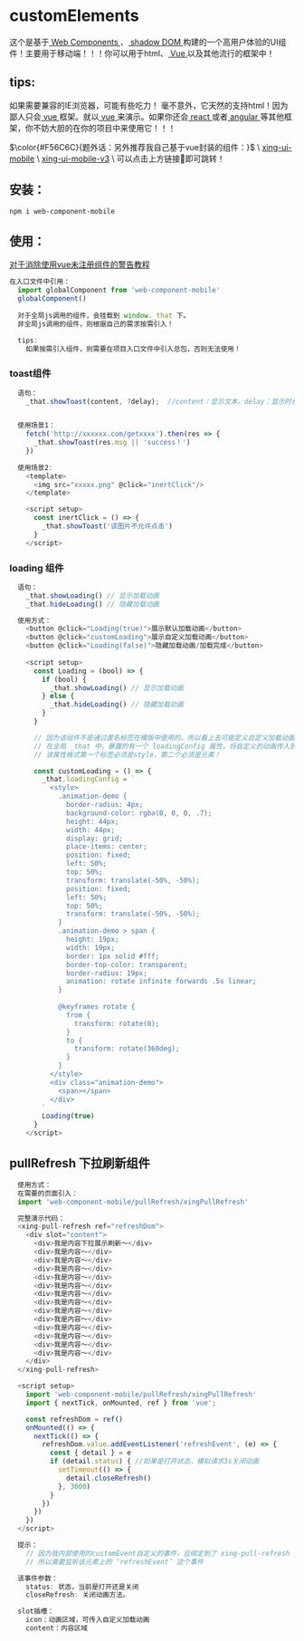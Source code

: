 # customElements
这个是基于[ Web Components ](https://developer.mozilla.org/zh-CN/docs/Web/Web_Components)、[ shadow DOM ](https://developer.mozilla.org/zh-CN/docs/Web/Web_Components/Using_shadow_DOM)构建的一个高用户体验的UI组件！主要用于移动端！！！你可以用于html、[ Vue ](https://cn.vuejs.org/)以及其他流行的框架中！

## tips:
如果需要兼容的IE浏览器，可能有些吃力！
毫不意外，它天然的支持html！因为鄙人只会[ vue ](https://cn.vuejs.org/)框架。就以[ vue ](https://cn.vuejs.org/)来演示。如果你还会[ react ](https://reactjs.org/)或者[ angular ](https://angular.cn/)等其他框架，你不妨大胆的在你的项目中来使用它！！！

$\color{#F56C6C}{题外话：另外推荐我自己基于vue封装的组件：}$ \ 
[xing-ui-mobile](https://www.npmjs.com/package/xing-ui-mobile) \ 
[xing-ui-mobile-v3](https://www.npmjs.com/package/xing-ui-mobile-v3) \ 
可以点击上方链接🔗即可跳转！


## 安装：
  ```
  npm i web-component-mobile
  ```

## 使用：
  [对于消除使用vue未注册组件的警告教程](https://cn.vuejs.org/guide/extras/web-components.html#using-custom-elements-in-vue)
  ```javascript
  在入口文件中引用：
    import globalComponent from 'web-component-mobile'
    globalComponent()
    
    对于全局js调用的组件，会挂载到 window._that 下。
    非全局js调用的组件，则根据自己的需求按需引入！

    tips:
      如果按需引入组件，则需要在项目入口文件中引入总包，否则无法使用！
  ```
### toast组件
  ```javascript
    语句：
      _that.showToast(content, ?delay);  //content：显示文本。delay：显示时长，默认2000ms


    使用场景1：
      fetch('http://xxxxxx.com/getxxxx').then(res => {
        _that.showToast(res.msg || 'success！')
      })
    
    使用场景2:
      <template>
        <img src="xxxxx.png" @click="inertClick"/>
      </template>

      <script setup>
        const inertClick = () => {
          _that.showToast('该图片不允许点击')
        }
      </script>
  ```
### loading 组件
  ``` javascript
    语句：
      _that.showLoading() // 显示加载动画
      _that.hideLoading() // 隐藏加载动画

    使用方式：
      <button @click="Loading(true)">展示默认加载动画</button>
      <button @click="customLoading">展示自定义加载动画</button>
      <button @click="Loading(false)">隐藏加载动画/加载完成</button>   
      
      <script setup>
        const Loading = (bool) => {
          if (bool) {
            _that.showLoading() // 显示加载动画
          } else {
            _that.hideLoading() // 隐藏加载动画
          }
        }

        // 因为该组件不是通过匿名标签在模版中使用的。所以看上去可能定义自定义加载动画有点麻烦
        // 在全局 _that 中，暴露的有一个 loadingConfig 属性，将自定义的动画传入到该属性中
        // 该属性格式第一个标签必须是style，第二个必须是元素！

        const customLoading = () => {
          _that.loadingConfig = `
            <style>
              .animation-demo {
                border-radius: 4px;
                background-color: rgba(0, 0, 0, .7);
                height: 44px;
                width: 44px;
                display: grid;
                place-items: center;
                position: fixed;
                left: 50%;
                top: 50%;
                transform: translate(-50%, -50%);
                position: fixed;
                left: 50%;
                top: 50%;
                transform: translate(-50%, -50%);
              }
              .animation-demo > span {
                height: 19px;
                width: 19px;
                border: 1px solid #fff;
                border-top-color: transparent;
                border-radius: 19px;
                animation: rotate infinite forwards .5s linear;
              }
              
              @keyframes rotate {
                from {
                  transform: rotate(0);
                }
                to {
                  transform: rotate(360deg);
                }
              }
            </style>
            <div class="animation-demo">
              <span></span>
            </div>
          `
          Loading(true)
        }
      </script>
  ```

## pullRefresh 下拉刷新组件
  ```javascript
    使用方式：
    在需要的页面引入：
    import 'web-component-mobile/pullRefresh/xingPullRefresh'

    完整演示代码：
    <xing-pull-refresh ref="refreshDom">
      <div slot="content">
        <div>我是内容下拉展示刷新～</div>
        <div>我是内容～</div>
        <div>我是内容～</div>
        <div>我是内容～</div>
        <div>我是内容～</div>
        <div>我是内容～</div>
        <div>我是内容～</div>
        <div>我是内容～</div>
        <div>我是内容～</div>
        <div>我是内容～</div>
        <div>我是内容～</div>
        <div>我是内容～</div>
        <div>我是内容～</div>
        <div>我是内容～</div>
      </div>
    </xing-pull-refresh>

    <script setup>
      import 'web-component-mobile/pullRefresh/xingPullRefresh'
      import { nextTick, onMounted, ref } from 'vue';

      const refreshDom = ref()
      onMounted(() => {
        nextTick(() => {
          refreshDom.value.addEventListener('refreshEvent', (e) => {
            const { detail } = e
            if (detail.status) { //如果是打开状态，模拟请求3s关闭动画
              setTimeout(() => {
                detail.closeRefresh()
              }, 3000)
            }
          })
        })
      })
    </script>

    提示：
      // 因为我内部使用的customEvent自定义的事件，且绑定到了 xing-pull-refresh 这个 元素上。
      // 所以需要监听该元素上的 ‘refreshEvent’ 这个事件

    该事件参数：
      status: 状态，当前是打开还是关闭
      closeRefresh: 关闭动画方法。

    slot插槽：
      icon：动画区域，可传入自定义加载动画
      content：内容区域
  ```

